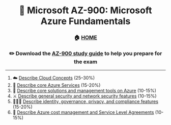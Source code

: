 <div align='center'>

# 🧱 Microsoft AZ-900: Microsoft Azure Fundamentals

### 🏠 [HOME](README.md)
### ✏️ Download the [AZ-900 study guide](https://docs.microsoft.com/en-us/certifications/exams/az-900) to help you prepare for the exam

  
</div>

- - -

1. ☁️ [Describe Cloud Concepts](az-900-part1.md) (25–30%)
2. 🚒 [Describe core Azure Services](az-900-part2.md) (15-20%)
3. 🔨 [Describe core solutions and management tools on Azure](az-900-part3.md) (10-15%)
4. ⚔️ [Describe general security and network security features](az-900-part4.md) (10-15%)
5. 🧑‍🤝‍🧑 [Describe identity, governance, privacy, and compliance features](az-900-part5.md) (15-20%)
6. 🤑 [Describe Azure cost management and Service Level Agreements](az-900-part6.md) (10-15%)
